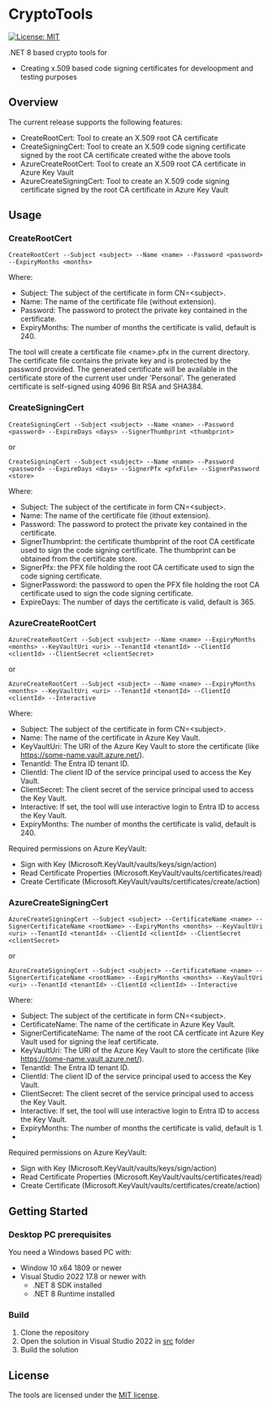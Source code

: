 # CryptoTools
[![License: MIT](https://img.shields.io/badge/License-MIT-green.svg)](LICENSE)

.NET 8 based crypto tools for
* Creating x.509 based code signing certificates for develoopment and testing purposes

## Overview

The current release supports the following features:
* CreateRootCert: Tool to create an X.509 root CA certificate
* CreateSigningCert: Tool to create an X.509 code signing certificate signed by the root CA certificate created withe the above tools
* AzureCreateRootCert: Tool to create an X.509 root CA certificate in Azure Key Vault
* AzureCreateSigningCert: Tool to create an X.509 code signing certificate signed by the root CA certificate in Azure Key Vault

## Usage

### CreateRootCert

```
CreateRootCert --Subject <subject> --Name <name> --Password <password> --ExpiryMonths <months>
```
Where:
* Subject: The subject of the certificate in form CN=\<subject\>.
* Name: The name of the certificate file (without extension).
* Password: The password to protect the private key contained in the certificate.
* ExpiryMonths: The number of months the certificate is valid, default is 240.

The tool will create a certificate file \<name\>.pfx in the current directory. The certificate file contains the private key and is protected by the password provided.
The generated certificate will be available in the certificate store of the current user under 'Personal'.
The generated certificate is self-signed using 4096 Bit RSA and SHA384.

### CreateSigningCert

```
CreateSigningCert --Subject <subject> --Name <name> --Password <password> --ExpireDays <days> --SignerThumbprint <thumbprint> 
```
or
```
CreateSigningCert --Subject <subject> --Name <name> --Password <password> --ExpireDays <days> --SignerPfx <pfxFile> --SignerPassword <store>
```

Where:
* Subject: The subject of the certificate in form CN=\<subject\>.
* Name: The name of the certificate file (ithout extension).
* Password: The password to protect the private key contained in the certificate.
* SignerThumbprint: the certificate thumbprint of the root CA certificate used to sign the code signing certificate. The thumbprint can be obtained from the certificate store.
* SignerPfx: the PFX file holding the root CA certificate used to sign the code signing certificate.
* SignerPassword: the password to open the PFX file holding the root CA certificate used to sign the code signing certificate.
* ExpireDays: The number of days the certificate is valid, default is 365.

### AzureCreateRootCert
```
AzureCreateRootCert --Subject <subject> --Name <name> --ExpiryMonths <months> --KeyVaultUri <uri> --TenantId <tenantId> --ClientId <clientId> --ClientSecret <clientSecret>
```
or
```
AzureCreateRootCert --Subject <subject> --Name <name> --ExpiryMonths <months> --KeyVaultUri <uri> --TenantId <tenantId> --ClientId <clientId> --Interactive
```

Where:
* Subject: The subject of the certificate in form CN=\<subject\>.
* Name: The name of the certificate in Azure Key Vault.
* KeyVaultUri: The URI of the Azure Key Vault to store the certificate (like https://some-name.vault.azure.net/).
* TenantId: The Entra ID tenant ID.
* ClientId: The client ID of the service principal used to access the Key Vault.
* ClientSecret: The client secret of the service principal used to access the Key Vault.
* Interactive: If set, the tool will use interactive login to Entra ID to access the Key Vault.
* ExpiryMonths: The number of months the certificate is valid, default is 240.

Required permissions on Azure KeyVault:
- Sign with Key (Microsoft.KeyVault/vaults/keys/sign/action)
- Read Certificate Properties  (Microsoft.KeyVault/vaults/certificates/read)
- Create Certificate (Microsoft.KeyVault/vaults/certificates/create/action)

### AzureCreateSigningCert
```
AzureCreateSigningCert --Subject <subject> --CertificateName <name> --SignerCertificateName <rootName> --ExpiryMonths <months> --KeyVaultUri <uri> --TenantId <tenantId> --ClientId <clientId> --ClientSecret <clientSecret>
```
or
```
AzureCreateSigningCert --Subject <subject> --CertificateName <name> --SignerCertificateName <rootName> --ExpiryMonths <months> --KeyVaultUri <uri> --TenantId <tenantId> --ClientId <clientId> --Interactive
```

Where:
* Subject: The subject of the certificate in form CN=\<subject\>.
* CertificateName: The name of the certificate in Azure Key Vault.
* SignerCertificateName: The name of the root CA certficate int Azure Key Vault used for signing the leaf certificate.
* KeyVaultUri: The URI of the Azure Key Vault to store the certificate (like https://some-name.vault.azure.net/).
* TenantId: The Entra ID tenant ID.
* ClientId: The client ID of the service principal used to access the Key Vault.
* ClientSecret: The client secret of the service principal used to access the Key Vault.
* Interactive: If set, the tool will use interactive login to Entra ID to access the Key Vault.
* ExpiryMonths: The number of months the certificate is valid, default is 1.
* 
Required permissions on Azure KeyVault:
- Sign with Key (Microsoft.KeyVault/vaults/keys/sign/action)
- Read Certificate Properties  (Microsoft.KeyVault/vaults/certificates/read)
- Create Certificate (Microsoft.KeyVault/vaults/certificates/create/action)

## Getting Started

### Desktop PC prerequisites
You need a Windows based PC with:
- Window 10 x64 1809 or newer
- Visual Studio 2022 17.8 or newer with 
  - .NET 8 SDK installed
  - .NET 8 Runtime installed

### Build

1. Clone the repository
1. Open the solution in Visual Studio 2022 in [src](src) folder
1. Build the solution

## License
The tools are licensed under the [MIT license](LICENSE).
